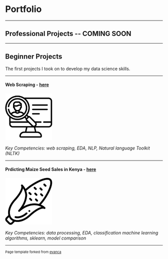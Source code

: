 # Portfolio

---
## Professional Projects -- COMING SOON

---
## Beginner Projects
The first projects I took on to develop my data science skills. 

---
#### Web Scraping - [here](https://github.com/bellpatrick/bellpatrick.github.io/blob/main/webscraping/Data%20Scientist%20Job%20Posts%20-%20Web%20Scraping.ipynb)

<img src="images/headhunter.png" width="150"/>

*Key Competencies: web scraping, EDA, NLP, Natural language Toolkit (NLTK)*

---
#### Prdicting Maize Seed Sales in Kenya - [here](https://github.com/bellpatrick/bellpatrick.github.io/blob/main/maize_sales/maize_acreage.html)

<img src="images/corn.png" width="150"/>

*Key Competencies: data processing, EDA, classification machine learning algorithms, sklearn, model comparison*

---
<p style="font-size:11px">Page template forked from <a href="https://github.com/evanca/quick-portfolio">evanca</a></p>
<!-- Remove above link if you don't want to attibute -->
